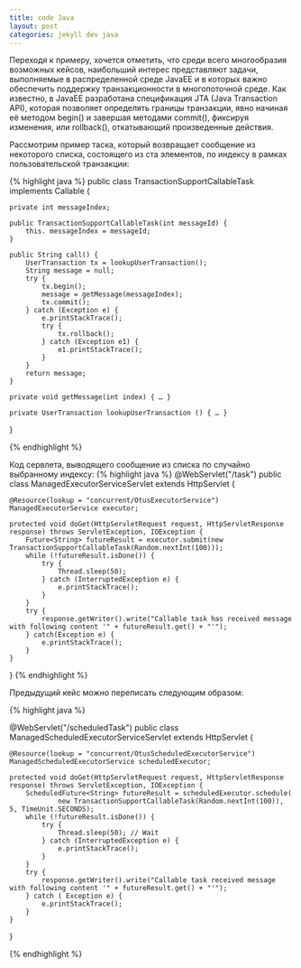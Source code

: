 ```yaml
---
title: code Java
layout: post
categories: jekyll dev java
---
```


Переходя к примеру, хочется отметить, что среди всего многообразия возможных кейсов, наибольший интерес представляют задачи, выполняемые в распределенной среде JavaEE и в которых важно обеспечить поддержку транзакционности в многопоточной среде. Как известно, в JavaEE разработана спецификация JTA (Java Transaction API), которая позволяет определять границы транзакции, явно начиная её методом begin() и завершая методами commit(), фиксируя изменения, или rollback(), откатывающий произведенные действия.

Рассмотрим пример таска, который возвращает сообщение из некоторого списка, состоящего из ста элементов, по индексу в рамках пользовательской транзакции:

{% highlight java %}
public class TransactionSupportCallableTask implements Callable<String> {

    private int messageIndex;

    public TransactionSupportCallableTask(int messageId) {
        this. messageIndex = messageId;
    }

    public String call() {
        UserTransaction tx = lookupUserTransaction();
        String message = null;
        try {
            tx.begin();
            message = getMessage(messageIndex);
            tx.commit();
        } catch (Exception e) {
            e.printStackTrace();
            try {
                tx.rollback();
            } catch (Exception e1) {
                e1.printStackTrace();
            }
        }
        return message;
    }

    private void getMessage(int index) { … }

    private UserTransaction lookupUserTransaction () { … }

}

{% endhighlight %}


Код сервлета, выводящего сообщение из списка по случайно выбранному индексу:
{% highlight java %}
@WebServlet("/task")
public class ManagedExecutorServiceServlet extends HttpServlet {

    @Resource(lookup = "concurrent/OtusExecutorService")
    ManagedExecutorService executor;

    protected void doGet(HttpServletRequest request, HttpServletResponse response) throws ServletException, IOException {
        Future<String> futureResult = executor.submit(new TransactionSupportCallableTask(Random.nextInt(100)));
        while (!futureResult.isDone()) {
            try {
                Thread.sleep(50);
            } catch (InterruptedException e) {
                e.printStackTrace();
            }
        }
        try {
            response.getWriter().write("Callable task has received message with following content '" + futureResult.get() + "'");
        } catch(Exception e) {
            e.printStackTrace();
        }
    }
}
{% endhighlight %}

Предыдущий кейс можно переписать следующим образом:

{% highlight java %}

@WebServlet("/scheduledTask")
public class ManagedScheduledExecutorServiceServlet extends HttpServlet {

    @Resource(lookup = "concurrent/OtusScheduledExecutorService")
    ManagedScheduledExecutorService scheduledExecutor;

    protected void doGet(HttpServletRequest request, HttpServletResponse response) throws ServletException, IOException {
        ScheduledFuture<String> futureResult = scheduledExecutor.schedule(
                new TransactionSupportCallableTask(Random.nextInt(100)), 5, TimeUnit.SECONDS);
        while (!futureResult.isDone()) {
            try {
                Thread.sleep(50); // Wait
            } catch (InterruptedException e) {
                e.printStackTrace();
            }
        }
        try {
            response.getWriter().write("Callable task received message with following content '" + futureResult.get() + "'");
        } catch ( Exception e) {
            e.printStackTrace();
        }
    }
}

{% endhighlight %}

